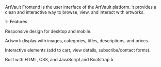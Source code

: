 ArtVault Frontend is the user interface of the ArtVault platform.
It provides a clean and interactive way to browse, view, and interact with artworks.

✨ Features

Responsive design for desktop and mobile.

Artwork display with images, categories, titles, descriptions, and prices.

Interactive elements (add to cart, view details, subscribe/contact forms).

Built with HTML, CSS, and JavaScript and Bootstrap 5
